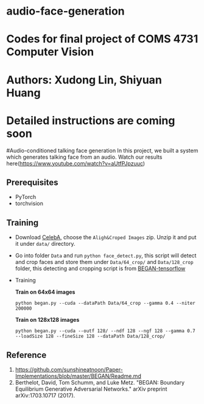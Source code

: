 # audio-face-generation
# Codes for final project of COMS 4731 Computer Vision
# Authors: Xudong Lin, Shiyuan Huang
# Detailed instructions are coming soon


#Audio-conditioned talking face generation
In this project, we built a system which generates talking face from an audio.
Watch our results here(https://www.youtube.com/watch?v=aUtfPJpzuuc)

## Prerequisites

- PyTorch
- torchvision




## Training

- Download [CelebA](http://mmlab.ie.cuhk.edu.hk/projects/CelebA.html), choose the `Aligh&Croped Images` zip. Unzip it and put it under `data/` directory.
- Go into folder `Data` and run `python face_detect.py`, this script will detect and crop faces and store them under `Data/64_crop/` and `Data/128_crop` folder, this detecting and cropping script is from [BEGAN-tensorflow](https://github.com/Heumi/BEGAN-tensorflow/tree/master/Data) 
- Training

  **Train on 64x64 images**
  ```
  python began.py --cuda --dataPath Data/64_crop --gamma 0.4 --niter 200000
  ```

  **Train on 128x128 images**
  ```
  python began.py --cuda --outf 128/ --ndf 128 --ngf 128 --gamma 0.7 --loadSize 128 --fineSize 128 --dataPath Data/128_crop/
  ```




## Reference
1. https://github.com/sunshineatnoon/Paper-Implementations/blob/master/BEGAN/Readme.md
2. Berthelot, David, Tom Schumm, and Luke Metz. "BEGAN: Boundary Equilibrium Generative Adversarial Networks." arXiv preprint arXiv:1703.10717 (2017).
